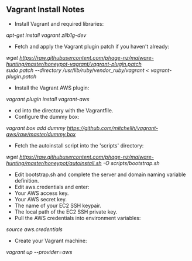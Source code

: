 ## Vagrant Install Notes

- Install Vagrant and required libraries:

*apt-get install vagrant zlib1g-dev*

- Fetch and apply the Vagrant plugin patch if you haven't already:

*wget https://raw.githubusercontent.com/phage-nz/malware-hunting/master/honeypot-vagrant/vagrant-plugin.patch  
sudo patch --directory /usr/lib/ruby/vendor_ruby/vagrant < vagrant-plugin.patch*

- Install the Vagrant AWS plugin:

*vagrant plugin install vagrant-aws*

- cd into the directory with the Vagrantfile.
- Configure the dummy box:

*vagrant box add dummy https://github.com/mitchellh/vagrant-aws/raw/master/dummy.box*

- Fetch the autoinstall script into the 'scripts' directory:

*wget https://raw.githubusercontent.com/phage-nz/malware-hunting/master/honeypot/autoinstall.sh -O scripts/bootstrap.sh*

- Edit bootstrap.sh and complete the server and domain naming variable definition.
- Edit aws.credentials and enter:
 - Your AWS access key.
 - Your AWS secret key.
 - The name of your EC2 SSH keypair.
 - The local path of the EC2 SSH private key.
- Pull the AWS credentials into environment variables:

*source aws.credentials*

- Create your Vagrant machine:

*vagrant up --provider=aws*